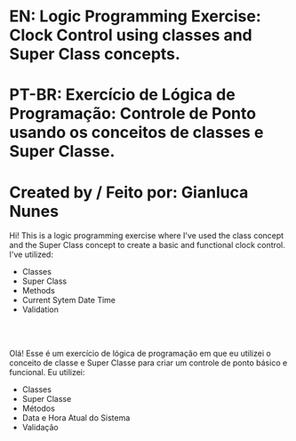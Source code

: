 # EN: Logic Programming Exercise: Clock Control using classes and Super Class concepts.
# PT-BR: Exercício de Lógica de Programação: Controle de Ponto usando os conceitos de classes e Super Classe.
#      
# Created by / Feito por: Gianluca Nunes  

Hi! This is a logic programming exercise where I've used the class concept and the Super Class concept to create a basic and functional clock control.
I've utilized:
- Classes
- Super Class
- Methods
- Current Sytem Date Time
- Validation

<br><br>

Olá! Esse é um exercício de lógica de programação em que eu utilizei o conceito de classe e Super Classe para criar um controle de ponto básico e funcional.
Eu utilizei:
- Classes
- Super Classe
- Métodos
- Data e Hora Atual do Sistema
- Validação
<br><br>
